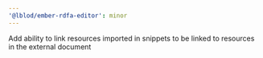 ```yaml
---
'@lblod/ember-rdfa-editor': minor
---
```


Add ability to link resources imported in snippets to be linked to resources in the external document
